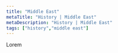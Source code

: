 ```yaml
---
title: "Middle East"
metaTitle: "History | Middle East"
metaDescription: "History | Middle East"
tags: ["history","middle east"]
---
```


Lorem